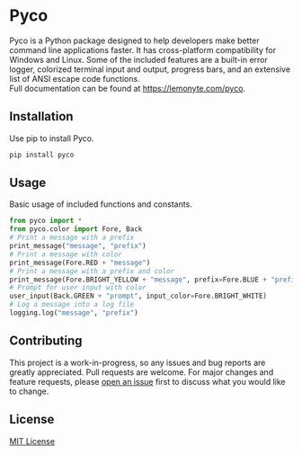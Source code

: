 # Pyco

Pyco is a Python package designed to help developers make better command line applications faster. It has cross-platform compatibility for Windows and Linux. Some of the included features are a built-in error logger, colorized terminal input and output, progress bars, and an extensive list of ANSI escape code functions.  
Full documentation can be found at <https://lemonyte.com/pyco>.

## Installation
Use pip to install Pyco. 
```bash
pip install pyco
```

## Usage
Basic usage of included functions and constants.
```python
from pyco import *
from pyco.color import Fore, Back
# Print a message with a prefix
print_message("message", "prefix")
# Print a message with color
print_message(Fore.RED + "message")
# Print a message with a prefix and color
print_message(Fore.BRIGHT_YELLOW + "message", prefix=Fore.BLUE + "prefix")
# Prompt for user input with color
user_input(Back.GREEN + "prompt", input_color=Fore.BRIGHT_WHITE)
# Log a message into a log file
logging.log("message", "prefix")
```

## Contributing
This project is a work-in-progress, so any issues and bug reports are greatly appreciated. Pull requests are welcome. For major changes and feature requests, please [open an issue](https://github.com/lemonyte/pyco/issues/new) first to discuss what you would like to change.

## License
[MIT License](license.txt)
